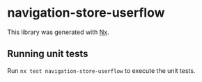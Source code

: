 # navigation-store-userflow

This library was generated with [Nx](https://nx.dev).

## Running unit tests

Run `nx test navigation-store-userflow` to execute the unit tests.

